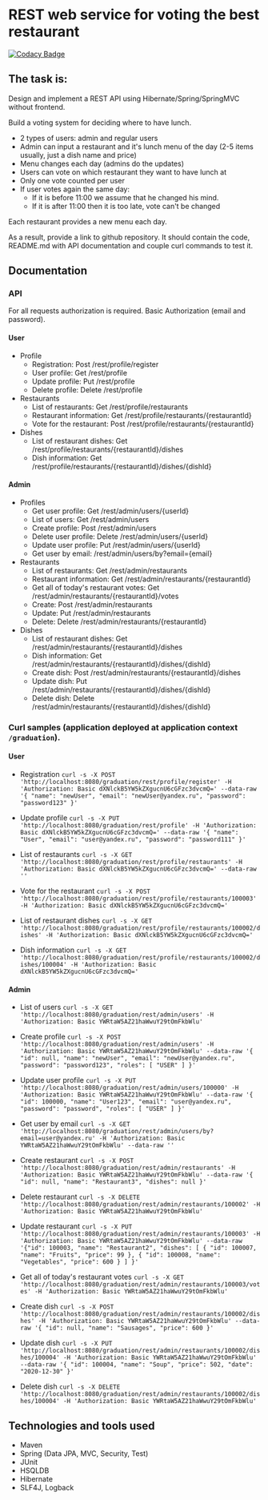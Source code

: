 REST web service for voting the best restaurant
==============================

[![Codacy Badge](https://api.codacy.com/project/badge/Grade/7d800090508e4ce88d7933118e4eacf9)](https://app.codacy.com/gh/GeorgijPiskarev/graduation?utm_source=github.com&utm_medium=referral&utm_content=GeorgijPiskarev/graduation&utm_campaign=Badge_Grade)

The task is:
------------------------------

Design and implement a REST API using Hibernate/Spring/SpringMVC without frontend.

Build a voting system for deciding where to have lunch.

* 2 types of users: admin and regular users
* Admin can input a restaurant and it's lunch menu of the day (2-5 items usually, just a dish name and price)
* Menu changes each day (admins do the updates)
* Users can vote on which restaurant they want to have lunch at
* Only one vote counted per user
* If user votes again the same day:
  * If it is before 11:00 we assume that he changed his mind. 
  * If it is after 11:00 then it is too late, vote can't be changed
    
Each restaurant provides a new menu each day.

As a result, provide a link to github repository. It should contain the code, README.md with API documentation and couple curl commands to test it.

Documentation
-----------------------------
### API

For all requests authorization is required. Basic Authorization (email and password).

#### User
* Profile 
  * Registration: Post /rest/profile/register 
  * User profile: Get /rest/profile 
  * Update profile: Put /rest/profile 
  * Delete profile: Delete /rest/profile
* Restaurants 
  * List of restaurants: Get /rest/profile/restaurants 
  * Restaurant information: Get /rest/profile/restaurants/{restaurantId} 
  * Vote for the restaurant: Post /rest/profile/restaurants/{restaurantId}
* Dishes 
  * List of restaurant dishes: Get /rest/profile/restaurants/{restaurantId}/dishes 
  * Dish information: Get /rest/profile/restaurants/{restaurantId}/dishes/{dishId}
  
#### Admin
* Profiles
  * Get user profile: Get /rest/admin/users/{userId}
  * List of users: Get /rest/admin/users
  * Create profile: Post /rest/admin/users
  * Delete user profile: Delete /rest/admin/users/{userId}
  * Update user profile: Put /rest/admin/users/{userId}
  * Get user by email: /rest/admin/users/by?email={email}
* Restaurants
  * List of restaurants: Get /rest/admin/restaurants
  * Restaurant information: Get /rest/admin/restaurants/{restaurantId}
  * Get all of today's restaurant votes: Get /rest/admin/restaurants/{restaurantId}/votes
  * Create: Post /rest/admin/restaurants
  * Update: Put /rest/admin/restaurants
  * Delete: Delete /rest/admin/restaurants/{restaurantId}
* Dishes
  * List of restaurant dishes: Get /rest/admin/restaurants/{restaurantId}/dishes
  * Dish information: Get /rest/admin/restaurants/{restaurantId}/dishes/{dishId}
  * Create dish: Post /rest/admin/restaurants/{restaurantId}/dishes
  * Update dish: Put /rest/admin/restaurants/{restaurantId}/dishes/{dishId}
  * Delete dish: Delete /rest/admin/restaurants/{restaurantId}/dishes/{dishId}
  
### Curl samples (application deployed at application context `/graduation`).

#### User
* Registration `curl -s -X POST 'http://localhost:8080/graduation/rest/profile/register' -H 'Authorization: Basic dXNlckB5YW5kZXgucnU6cGFzc3dvcmQ=' --data-raw '{
  "name": "newUser",
  "email": "newUser@yandex.ru",
  "password": "password123"
  }'`
  

* Update profile `curl -s -X PUT 'http://localhost:8080/graduation/rest/profile' -H 'Authorization: Basic dXNlckB5YW5kZXgucnU6cGFzc3dvcmQ=' --data-raw '{
  "name": "User",
  "email": "user@yandex.ru",
  "password": "password111"
  }'`
  

* List of restaurants `curl -s -X GET 'http://localhost:8080/graduation/rest/profile/restaurants' -H 'Authorization: Basic dXNlckB5YW5kZXgucnU6cGFzc3dvcmQ=' --data-raw ''`


* Vote for the restaurant `curl -s -X POST 'http://localhost:8080/graduation/rest/profile/restaurants/100003' -H 'Authorization: Basic dXNlckB5YW5kZXgucnU6cGFzc3dvcmQ='`


* List of restaurant dishes `curl -s -X GET 'http://localhost:8080/graduation/rest/profile/restaurants/100002/dishes' -H 'Authorization: Basic dXNlckB5YW5kZXgucnU6cGFzc3dvcmQ='`


* Dish information `curl -s -X GET 'http://localhost:8080/graduation/rest/profile/restaurants/100002/dishes/100004' -H 'Authorization: Basic dXNlckB5YW5kZXgucnU6cGFzc3dvcmQ='`



#### Admin
* List of users
`curl -s -X GET 'http://localhost:8080/graduation/rest/admin/users' -H 'Authorization: Basic YWRtaW5AZ21haWwuY29tOmFkbWlu'`
  

* Create profile
  `curl -s -X POST 'http://localhost:8080/graduation/rest/admin/users' -H 'Authorization: Basic YWRtaW5AZ21haWwuY29tOmFkbWlu' --data-raw '{
  "id": null,
  "name": "newUser",
  "email": "newUser@yandex.ru",
  "password": "password123",
  "roles": [
  "USER"
  ]
  }'`
  

* Update user profile `curl -s -X PUT 'http://localhost:8080/graduation/rest/admin/users/100000' -H 'Authorization: Basic YWRtaW5AZ21haWwuY29tOmFkbWlu' --data-raw '{
  "id": 100000,
  "name": "User123",
  "email": "user@yandex.ru",
  "password": "password",
  "roles": [
  "USER"
  ]
  }'`
  
  
* Get user by email `curl -s -X GET 'http://localhost:8080/graduation/rest/admin/users/by?email=user@yandex.ru' -H 'Authorization: Basic YWRtaW5AZ21haWwuY29tOmFkbWlu' --data-raw ''`


* Create restaurant `curl -s -X POST 'http://localhost:8080/graduation/rest/admin/restaurants' -H 'Authorization: Basic YWRtaW5AZ21haWwuY29tOmFkbWlu' --data-raw '{
  "id": null,
  "name": "Restaurant3",
  "dishes": null
  }'`
  

* Delete restaurant `curl -s -X DELETE 'http://localhost:8080/graduation/rest/admin/restaurants/100002' -H 'Authorization: Basic YWRtaW5AZ21haWwuY29tOmFkbWlu'`


* Update restaurant `curl -s -X PUT 'http://localhost:8080/graduation/rest/admin/restaurants/100003' -H 'Authorization: Basic YWRtaW5AZ21haWwuY29tOmFkbWlu' --data-raw '{"id": 100003,
  "name": "Restaurant2",
  "dishes": [
  {
  "id": 100007,
  "name": "Fruits",
  "price": 99
  },
  {
  "id": 100008,
  "name": "Vegetables",
  "price": 600
  }
  ]
  }'`
  

* Get all of today's restaurant votes `curl -s -X GET 'http://localhost:8080/graduation/rest/admin/restaurants/100003/votes' -H 'Authorization: Basic YWRtaW5AZ21haWwuY29tOmFkbWlu'`


* Create dish `curl -s -X POST 'http://localhost:8080/graduation/rest/admin/restaurants/100002/dishes' -H 'Authorization: Basic YWRtaW5AZ21haWwuY29tOmFkbWlu' --data-raw '{
  "id": null,
  "name": "Sausages",
  "price": 600
  }'`
  

* Update dish `curl -s -X PUT 'http://localhost:8080/graduation/rest/admin/restaurants/100002/dishes/100004' -H 'Authorization: Basic YWRtaW5AZ21haWwuY29tOmFkbWlu' --data-raw '{
  "id": 100004,
  "name": "Soup",
  "price": 502,
  "date": "2020-12-30"
  }'`
  

* Delete dish `curl -s -X DELETE 'http://localhost:8080/graduation/rest/admin/restaurants/100002/dishes/100004' -H 'Authorization: Basic YWRtaW5AZ21haWwuY29tOmFkbWlu'`

Technologies and tools used
---------------------------
* Maven
* Spring (Data JPA, MVC, Security, Test)
* JUnit
* HSQLDB
* Hibernate
* SLF4J, Logback